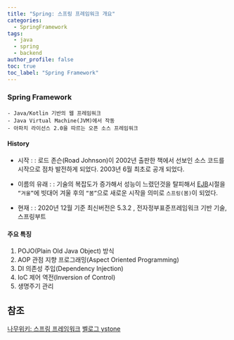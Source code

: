 ```yaml
---
title: "Spring: 스프링 프레임워크 개요"
categories:
  - SpringFramework
tags:
  - java
  - spring
  - backend
author_profile: false
toc: true
toc_label: "Spring Framework"
---
```


### Spring Framework
```
- Java/Kotlin 기반의 웹 프레임워크
- Java Virtual Machine(JVM)에서 작동
- 아파치 라이선스 2.0을 따르는 오픈 소스 프레임워크
```
#### History
 - 시작 : 
:   로드 존슨(Road Johnson)이 2002년 출판한 책에서 선보인 소스 코드를 시작으로 점차 발전하게 되었다.
2003년 6월 최초로 공개 되었다.

 - 이름의 유래 : 
:   기술의 복잡도가 증가해서 성능이 느렸던것을 탈피해서 
[EJB](/glossary/java/ejb/)시절을 `“겨울”`에 빗대어 겨울 후의 `“봄”`으로 새로운 시작을 의미로 `스프링(봄)`이 되었다.

 - 현재 : 
 :  2020년 12월 기준 최신버전은 5.3.2 , 전자정부표준프레임워크 기반 기술, 스프링부트


#### 주요 특징
 1. POJO(Plain Old Java Object) 방식
 2. AOP 관점 지향 프로그래밍(Aspect Oriented Programming)
 3. DI 의존성 주입(Dependency Injection)
 4. IoC 제어 역전(Inversion of Control)
 5. 생명주기 관리


## 참조
[나무위키: 스프링 프레임워크](https://namu.wiki/w/Spring(%ED%94%84%EB%A0%88%EC%9E%84%EC%9B%8C%ED%81%AC)?from=%EC%8A%A4%ED%94%84%EB%A7%81%20%ED%94%84%EB%A0%88%EC%9E%84%EC%9B%8C%ED%81%AC)
[벨로그 ystone](https://velog.io/@ljinsk3/Spring%EC%9D%84-%EC%82%AC%EC%9A%A9%ED%95%98%EB%8A%94-%EC%9D%B4%EC%9C%A0)




